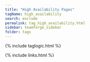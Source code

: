 ```yaml
---
title: "High Availability Pages"
tagName: high_availability
search: exclude
permalink: tag_high_availability.html
sidebar: teamforge_sidebar
folder: tags
---
```

{% include taglogic.html %}

{% include links.html %}
